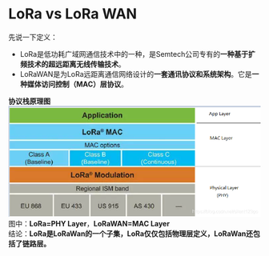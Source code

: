 # LoRa vs LoRa WAN
先说一下定义：
- LoRa是低功耗广域网通信技术中的一种，是Semtech公司专有的**一种基于扩频技术的超远距离无线传输技术**。
- LoRaWAN是为LoRa远距离通信网络设计的**一套通讯协议和系统架构**。它是**一种媒体访问控制（MAC）层协议**。

**协议栈原理图**
![LoRaWAN协议栈.png](assets/images/LoRaWAN协议栈.png)
图中：**LoRa=PHY Layer**，**LoRaWAN=MAC Layer** <br />
结论：**LoRa是LoRaWan的一个子集，LoRa仅仅包括物理层定义，LoRaWan还包括了链路层。**